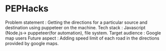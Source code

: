 # PEPHacks
Problem statement : Getting the directions for a particular source and destination using puppeteer on the machine.
Tech stack : Javascript (Node.js-> puppeteer(for automation), file system.
Target audience : Google map users
Future aspect : Adding speed limit of each road in the directions provided by google maps.
